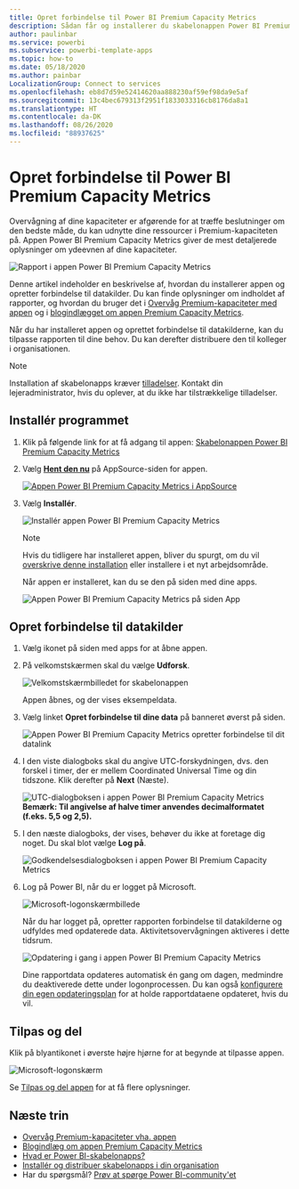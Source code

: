 ```yaml
---
title: Opret forbindelse til Power BI Premium Capacity Metrics
description: Sådan får og installerer du skabelonappen Power BI Premium Capacity Metrics, og sådan opretter du forbindelse til data
author: paulinbar
ms.service: powerbi
ms.subservice: powerbi-template-apps
ms.topic: how-to
ms.date: 05/18/2020
ms.author: painbar
LocalizationGroup: Connect to services
ms.openlocfilehash: eb8d7d59e52414620aa888230af59ef98da9e5af
ms.sourcegitcommit: 13c4bec679313f2951f1833033316cb8176da8a1
ms.translationtype: HT
ms.contentlocale: da-DK
ms.lasthandoff: 08/26/2020
ms.locfileid: "88937625"
---
```

# <a name="connect-to-power-bi-premium-capacity-metrics"></a>Opret forbindelse til Power BI Premium Capacity Metrics
Overvågning af dine kapaciteter er afgørende for at træffe beslutninger om den bedste måde, du kan udnytte dine ressourcer i Premium-kapaciteten på. Appen Power BI Premium Capacity Metrics giver de mest detaljerede oplysninger om ydeevnen af dine kapaciteter.

![Rapport i appen Power BI Premium Capacity Metrics](media/service-connect-to-pbi-premium-capacity-metrics/service-pbi-premium-capacity-metrics-app-report.png)

Denne artikel indeholder en beskrivelse af, hvordan du installerer appen og opretter forbindelse til datakilder. Du kan finde oplysninger om indholdet af rapporter, og hvordan du bruger det i [Overvåg Premium-kapaciteter med appen](../service-admin-premium-monitor-capacity.md) og i [blogindlægget om appen Premium Capacity Metrics](https://powerbi.microsoft.com/blog/premium-capacity-metrics-app-new-health-center-with-kpis-to-explore-relevant-metrics-and-steps-to-mitigate-issues/).

Når du har installeret appen og oprettet forbindelse til datakilderne, kan du tilpasse rapporten til dine behov. Du kan derefter distribuere den til kolleger i organisationen.

> [!NOTE]
> Installation af skabelonapps kræver [tilladelser](./service-template-apps-install-distribute.md#prerequisites). Kontakt din lejeradministrator, hvis du oplever, at du ikke har tilstrækkelige tilladelser.

## <a name="install-the-app"></a>Installér programmet

1. Klik på følgende link for at få adgang til appen: [Skabelonappen Power BI Premium Capacity Metrics](https://app.powerbi.com/groups/me/getapps/services/pbi_pcmm.capacity-metrics-dxt)

1. Vælg [**Hent den nu**](https://app.powerbi.com/groups/me/getapps/services/pbi_pcmm.capacity-metrics-dxt) på AppSource-siden for appen.

    [![Appen Power BI Premium Capacity Metrics i AppSource](media/service-connect-to-pbi-premium-capacity-metrics/service-pbi-premium-capacity-metrics-app-appsource-get-it-now.png)](https://app.powerbi.com/groups/me/getapps/services/pbi_pcmm.capacity-metrics-dxt)

1. Vælg **Installér**. 

    ![Installér appen Power BI Premium Capacity Metrics](media/service-connect-to-pbi-premium-capacity-metrics/service-pbi-premium-capacity-metric-select-install.png)

    > [!NOTE]
    > Hvis du tidligere har installeret appen, bliver du spurgt, om du vil [overskrive denne installation](./service-template-apps-install-distribute.md#update-a-template-app) eller installere i et nyt arbejdsområde.

    Når appen er installeret, kan du se den på siden med dine apps.

   ![Appen Power BI Premium Capacity Metrics på siden App](media/service-connect-to-pbi-premium-capacity-metrics/service-pbi-premium-capacity-metrics-app-apps-page-icon.png)

## <a name="connect-to-data-sources"></a>Opret forbindelse til datakilder

1. Vælg ikonet på siden med apps for at åbne appen.

1. På velkomstskærmen skal du vælge **Udforsk**.

   ![Velkomstskærmbilledet for skabelonappen](media/service-connect-to-pbi-premium-capacity-metrics/service-pbi-premium-capacity-metrics-app-splash-screen.png)

   Appen åbnes, og der vises eksempeldata.

1. Vælg linket **Opret forbindelse til dine data** på banneret øverst på siden.

   ![Appen Power BI Premium Capacity Metrics opretter forbindelse til dit datalink](media/service-connect-to-pbi-premium-capacity-metrics/service-pbi-premium-capacity-metrics-app-connect-data.png)

1. I den viste dialogboks skal du angive UTC-forskydningen, dvs. den forskel i timer, der er mellem Coordinated Universal Time og din tidszone. Klik derefter på **Next** (Næste).
  
   ![UTC-dialogboksen i appen Power BI Premium Capacity Metrics](media/service-connect-to-pbi-premium-capacity-metrics/service-pbi-premium-capacity-metrics-app-setutc-dialog.png)
   **Bemærk: Til angivelse af halve timer anvendes decimalformatet (f.eks. 5,5 og 2,5).**

1. I den næste dialogboks, der vises, behøver du ikke at foretage dig noget. Du skal blot vælge **Log på**.

   ![Godkendelsesdialogboksen i appen Power BI Premium Capacity Metrics](media/service-connect-to-pbi-premium-capacity-metrics/service-pbi-premium-capacity-metrics-app-authentication-dialog.png)

1. Log på Power BI, når du er logget på Microsoft.

   ![Microsoft-logonskærmbillede](media/service-connect-to-pbi-premium-capacity-metrics/service-pbi-premium-capacity-metrics-app-microsoft-login.png)

   Når du har logget på, opretter rapporten forbindelse til datakilderne og udfyldes med opdaterede data. Aktivitetsovervågningen aktiveres i dette tidsrum.

   ![Opdatering i gang i appen Power BI Premium Capacity Metrics](media/service-connect-to-pbi-premium-capacity-metrics/service-pbi-premium-capacity-metrics-app-refresh-monitor.png)

   Dine rapportdata opdateres automatisk én gang om dagen, medmindre du deaktiverede dette under logonprocessen. Du kan også [konfigurere din egen opdateringsplan](./refresh-scheduled-refresh.md) for at holde rapportdataene opdateret, hvis du vil.

## <a name="customize-and-share"></a>Tilpas og del

Klik på blyantikonet i øverste højre hjørne for at begynde at tilpasse appen.

 ![Microsoft-logonskærm](media/service-connect-to-pbi-premium-capacity-metrics/service-pbi-premium-capacity-metrics-app-customize.png)

Se [Tilpas og del appen](./service-template-apps-install-distribute.md#customize-and-share-the-app) for at få flere oplysninger.

## <a name="next-steps"></a>Næste trin
* [Overvåg Premium-kapaciteter vha. appen](../admin/service-admin-premium-monitor-capacity.md)
* [Blogindlæg om appen Premium Capacity Metrics](https://powerbi.microsoft.com/blog/premium-capacity-metrics-app-new-health-center-with-kpis-to-explore-relevant-metrics-and-steps-to-mitigate-issues/)
* [Hvad er Power BI-skabelonapps?](./service-template-apps-overview.md)
* [Installér og distribuer skabelonapps i din organisation](./service-template-apps-install-distribute.md)
* Har du spørgsmål? [Prøv at spørge Power BI-community'et](https://community.powerbi.com/)
